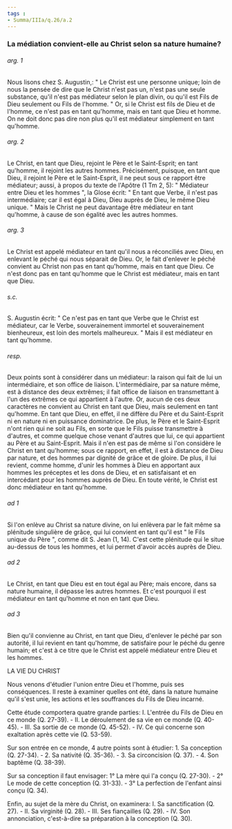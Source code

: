 ```yaml
---
tags : 
- Summa/IIIa/q.26/a.2
---
```


### La médiation convient-elle au Christ selon sa nature humaine?

###### arg. 1
Nous lisons chez S. Augustin,: " Le Christ est une personne unique; loin de nous la pensée de dire que le Christ n'est pas un, n'est pas une seule substance, qu'il n'est pas médiateur selon le plan divin, ou qu'il est Fils de Dieu seulement ou Fils de l'homme. " Or, si le Christ est fils de Dieu et de l'homme, ce n'est pas en tant qu'homme, mais en tant que Dieu et homme. On ne doit donc pas dire non plus qu'il est médiateur simplement en tant qu'homme. 

###### arg. 2
Le Christ, en tant que Dieu, rejoint le Père et le Saint-Esprit; en tant qu'homme, il rejoint les autres hommes. Précisément, puisque, en tant que Dieu, il rejoint le Père et le Saint-Esprit, il ne peut sous ce rapport être médiateur; aussi, à propos du texte de l'Apôtre (1 Tm 2, 5): " Médiateur entre Dieu et les hommes ", la Glose écrit: " En tant que Verbe, il n'est pas intermédiaire; car il est égal à Dieu, Dieu auprès de Dieu, le même Dieu unique. " Mais le Christ ne peut davantage être médiateur en tant qu'homme, à cause de son égalité avec les autres hommes. 

###### arg. 3
Le Christ est appelé médiateur en tant qu'il nous a réconciliés avec Dieu, en enlevant le péché qui nous séparait de Dieu. Or, le fait d'enlever le péché convient au Christ non pas en tant qu'homme, mais en tant que Dieu. Ce n'est donc pas en tant qu'homme que le Christ est médiateur, mais en tant que Dieu. 

###### s.c.
S. Augustin écrit: " Ce n'est pas en tant que Verbe que le Christ est médiateur, car le Verbe, souverainement immortel et souverainement bienheureux, est loin des mortels malheureux. " Mais il est médiateur en tant qu'homme. 

###### resp.
Deux points sont à considérer dans un médiateur: la raison qui fait de lui un intermédiaire, et son office de liaison. L'intermédiaire, par sa nature même, est à distance des deux extrêmes; il fait office de liaison en transmettant à l'un des extrêmes ce qui appartient à l'autre. Or, aucun de ces deux caractères ne convient au Christ en tant que Dieu, mais seulement en tant qu'homme. En tant que Dieu, en effet, il ne diffère du Père et du Saint-Esprit ni en nature ni en puissance dominatrice. De plus, le Père et le Saint-Esprit n'ont rien qui ne soit au Fils, en sorte que le Fils puisse transmettre à d'autres, et comme quelque chose venant d'autres que lui, ce qui appartient au Père et au Saint-Esprit. Mais il n'en est pas de même si l'on considère le Christ en tant qu'homme; sous ce rapport, en effet, il est à distance de Dieu par nature, et des hommes par dignité de grâce et de gloire. De plus, il lui revient, comme homme, d'unir les hommes à Dieu en apportant aux hommes les préceptes et les dons de Dieu, et en satisfaisant et en intercédant pour les hommes auprès de Dieu. En toute vérité, le Christ est donc médiateur en tant qu'homme. 

###### ad 1
Si l'on enlève au Christ sa nature divine, on lui enlèvera par le fait même sa plénitude singulière de grâce, qui lui convient en tant qu'il est " le Fils unique du Père ", comme dit S. Jean (1, 14). C'est cette plénitude qui le situe au-dessus de tous les hommes, et lui permet d'avoir accès auprès de Dieu. 

###### ad 2
Le Christ, en tant que Dieu est en tout égal au Père; mais encore, dans sa nature humaine, il dépasse les autres hommes. Et c'est pourquoi il est médiateur en tant qu'homme et non en tant que Dieu. 

###### ad 3
Bien qu'il convienne au Christ, en tant que Dieu, d'enlever le péché par son autorité, il lui revient en tant qu'homme, de satisfaire pour le péché du genre humain; et c'est à ce titre que le Christ est appelé médiateur entre Dieu et les hommes. 

LA VIE DU CHRIST 

Nous venons d'étudier l'union entre Dieu et l'homme, puis ses conséquences. Il reste à examiner quelles ont été, dans la nature humaine qu'il s'est unie, les actions et les souffrances du Fils de Dieu incarné. 

Cette étude comportera quatre grande parties: I. L'entrée du Fils de Dieu en ce monde (Q. 27-39). - II. Le déroulement de sa vie en ce monde (Q. 40-45). - III. Sa sortie de ce monde (Q. 45-52). - IV. Ce qui concerne son exaltation après cette vie (Q. 53-59). 

Sur son entrée en ce monde, 4 autre points sont à étudier: 1. Sa conception (Q. 27-34). - 2. Sa nativité (Q. 35-36). - 3. Sa circoncision (Q. 37). - 4. Son baptême (Q. 38-39). 

Sur sa conception il faut envisager: 1° La mère qui l'a conçu (Q. 27-30). - 2° Le mode de cette conception (Q. 31-33). - 3° La perfection de l'enfant ainsi conçu (Q. 34). 

Enfin, au sujet de la mère du Christ, on examinera: I. Sa sanctification (Q. 27). - II. Sa virginité (Q. 28). - III. Ses fiançailles (Q. 29). - IV. Son annonciation, c'est-à-dire sa préparation à la conception (Q. 30). 

